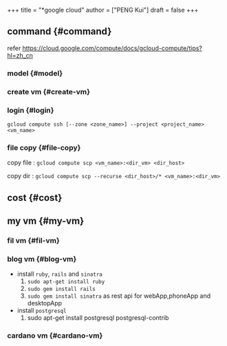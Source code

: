 +++
title = "*google cloud"
author = ["PENG Kui"]
draft = false
+++

## command {#command}

refer <https://cloud.google.com/compute/docs/gcloud-compute/tips?hl=zh_cn>


### model {#model}


### create vm {#create-vm}


### login {#login}

`gcloud compute ssh [--zone <zone_name>] --project <project_name> <vm_name>`


### file copy {#file-copy}

copy file
: `gcloud compute scp <vm_name>:<dir_vm> <dir_host>`

copy dir
: `gcloud compute scp --recurse <dir_host>/* <vm_name>:<dir_vm>`


## cost {#cost}


## my vm {#my-vm}


### fil vm {#fil-vm}


### blog vm {#blog-vm}

-   install `ruby`, `rails` and `sinatra`
    1.  `sudo apt-get install ruby`
    2.  `sudo gem install rails`
    3.  `sudo gem install sinatra` as rest api for webApp,phoneApp and desktopApp
-   install `postgresql`
    1.  sudo apt-get install postgresql postgresql-contrib


### cardano vm {#cardano-vm}
